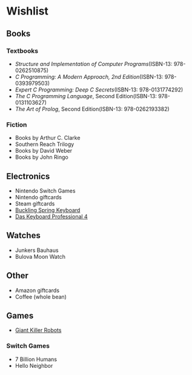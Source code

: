 # Wishlist

## Books
### Textbooks
- *Structure and Implementation of Computer Programs*(ISBN-13: 978-0262510875)
- *C Programming: A Modern Approach, 2nd Edition*(ISBN-13: 978-0393979503)
- *Expert C Programming: Deep C Secrets*(ISBN-13: 978-0131774292)
- *The C Programming Language*, Second Edition(ISBN-13: 978-0131103627)
- *The Art of Prolog*, Second Edition(ISBN-13: 978-0262193382)


### Fiction
- Books by Arthur C. Clarke
- Southern Reach Trilogy
- Books by David Weber
- Books by John Ringo

## Electronics
- Nintendo Switch Games
- Nintendo giftcards
- Steam giftcards
- [Buckling Spring Keyboard](http://www.pckeyboard.com/page/product/UNI0P46)
- [Das Keyboard Professional 4](https://tinyurl.com/y8ohb69g)

## Watches
- Junkers Bauhaus
- Bulova Moon Watch

## Other
- Amazon giftcards
- Coffee (whole bean)

## Games
- [Giant Killer Robots](https://tinyurl.com/y7luhhyu)

### Switch Games
- 7 Billion Humans
- Hello Neighbor
